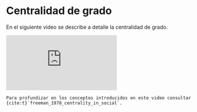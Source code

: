 # Centralidad de grado

En el siguiente video se describe a detalle la centralidad de grado.

<div class="iframe-container-out">
	<div class="iframe-container-in">
		<iframe src="https://www.youtube.com/embed/z3MCMb_Xrcw" title="YouTube video player" frameborder="0" allow="accelerometer; autoplay; clipboard-write; encrypted-media; gyroscope; picture-in-picture" allowfullscreen></iframe>
	</div>
</div>

```{admonition} Nota
Para profundizar en los conceptos introducidos en este video consultar {cite:t}`freeman_1978_centrality_in_social`.
```	
		